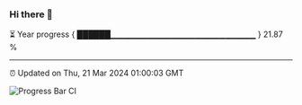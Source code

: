 ### Hi there 👋

⏳ Year progress { ██████▁▁▁▁▁▁▁▁▁▁▁▁▁▁▁▁▁▁▁▁▁▁▁▁ } 21.87 %

---

⏰ Updated on Thu, 21 Mar 2024 01:00:03 GMT

![Progress Bar CI](https://github.com/liununu/liununu/workflows/Progress%20Bar%20CI/badge.svg)
